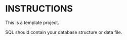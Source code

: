 
INSTRUCTIONS 
============

This is a template project.

SQL should contain your database structure or data file.